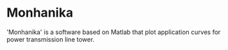 Monhanika
=========

'Monhanika' is a software based on Matlab that plot application curves for power transmission line tower.

